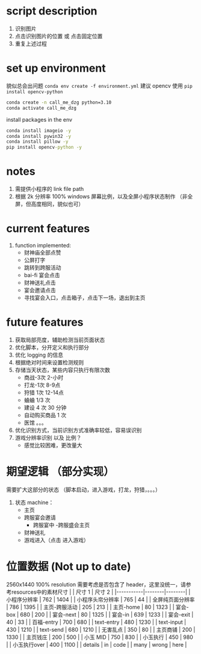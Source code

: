 # script description
1. 识别图片
2. 点击识别图片的位置 或 点击固定位置
3. 重复上述过程

# set up environment
貌似总会出问题
`conda env create -f environment.yml`
建议 opencv 使用 `pip install opencv-python`
~~~cmd
conda create -n call_me_dzg python=3.10
conda activate call_me_dzg
~~~
install packages in the env
~~~cmd
conda install imageio -y
conda install pywin32 -y
conda install pillow -y
pip install opencv-python -y
~~~

# notes
1. 需提供小程序的 link file path
2. 根据 2k 分辨率 100% windows 屏幕比例，以及全屏小程序状态制作 （非全屏，但高度相同，貌似也可）

# current features
1. function implemented: 
    - 财神庙全部点赞
    - 公屏打字
    - 跳转到跨服活动
    - bai-fi 宴会点击
    - 财神送礼点击
    - 宴会邀请点击
    - 寻找宴会入口，点击箱子，点击下一场，退出到主页

# future features
1. 获取局部亮度，辅助检测当前页面状态
2. 优化脚本，分开定义和执行部分
3. 优化 logging 的信息
4. 根据绝对时间来设置检测规则
5. 存储当天状态，某些内容只执行有限次数
    - 商战-3次 2-小时
    - 打龙-1次 8-9点
    - 狩猎 1次 12-14点
    - 蛐蛐 1/3 次
    - 建设 4 次 30 分钟
    - 自动购买商品 1 次
    - 医馆 。。。
6. 优化识别方式，当前识别方式准确率较低，容易误识别
7. 游戏分辨率识别 以及 比例？
    - 感觉比较困难，更改量大

# 期望逻辑 （部分实现）
需要扩大这部分的状态 （脚本启动，进入游戏，打龙，狩猎，。。。）
1. 状态 machine：
    - 主页
    - 跨服宴会邀请
        - 跨服宴中
        -跨服盛会主页
    - 财神送礼
    - 游戏进入（点击 进入游戏）

# 位置数据 (Not up to date)
2560x1440 100% resolution
需要考虑是否包含了 header，这里没统一，请参考resources中的素材尺寸
|           | 尺寸 1 | 尺寸 2 |
|-----------|--------|--------|
| 小程序分辨率      | 762    | 1404   |
| 小程序头帘分辨率   | 765    | 44     |
| 全屏纯页面分辨率   | 786    | 1395   |
| 主页-跨服活动     | 205    | 213    |
| 主页-home    | 80     | 1323   |
| 宴会-box     | 680    | 200    |
| 宴会-next     | 80     | 1325   |
| 宴会-in       | 639    | 1233   |
| 宴会-exit     | 40     | 33     |
| 百福-entry    | 700    | 680    |
| text-entry    | 480    | 1230   |
| text-input    | 430    | 1210   |
| text-send     | 680    | 1210   |
| 无害乱点      | 350    | 80     |
| 主页商铺      | 200    | 1330   |
| 主页钱庄      | 200    | 500    |
| 小玉 MID         | 750 | 830 | 
| 小玉执行         | 450 | 980 | 
| 小玉执行over         | 400 | 1100 | 
| details | in | code |
| many | wrong | here |
